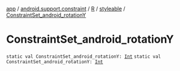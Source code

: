[app](../../../index.md) / [android.support.constraint](../../index.md) / [R](../index.md) / [styleable](index.md) / [ConstraintSet_android_rotationY](./-constraint-set_android_rotation-y.md)

# ConstraintSet_android_rotationY

`static val ConstraintSet_android_rotationY: `[`Int`](https://kotlinlang.org/api/latest/jvm/stdlib/kotlin/-int/index.html)
`static val ConstraintSet_android_rotationY: `[`Int`](https://kotlinlang.org/api/latest/jvm/stdlib/kotlin/-int/index.html)